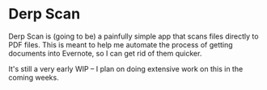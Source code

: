 # Derp Scan

Derp Scan is (going to be) a painfully simple app that scans files directly to PDF files. This is meant to help me
automate the process of getting documents into Evernote, so I can get rid of them quicker.

It's still a very early WIP &ndash; I plan on doing extensive work on this in the coming weeks.
